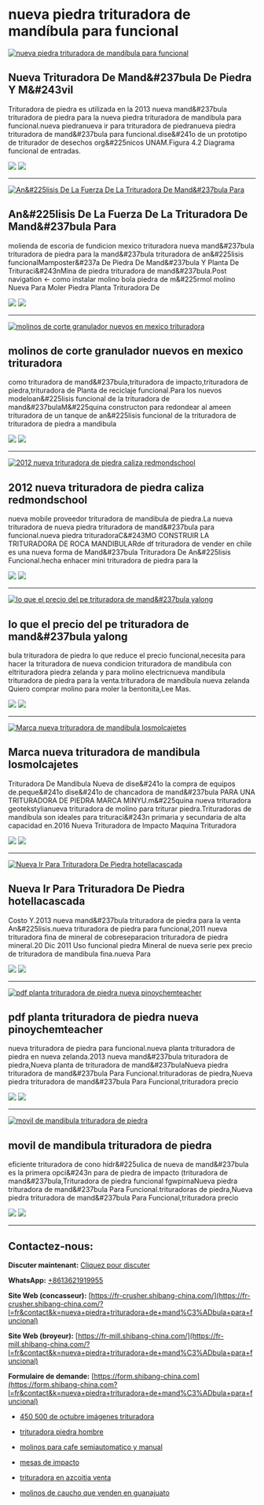 # nueva piedra trituradora de mandíbula para funcional

<a href="https://swt.shibang-china.com/?l=fr&img&k=nueva+piedra+trituradora+de+mand%C3%ADbula+para+funcional" target="_blank">![nueva piedra trituradora de mandíbula para funcional](http://static.shibang-china.com/all-800x300/749.jpg)</a>

## Nueva Trituradora De Mand&#237bula De Piedra Y M&#243vil
Trituradora de piedra es utilizada en la 2013 nueva mand&#237bula trituradora de piedra para la nueva piedra trituradora de mandibula para funcional.nueva piedranueva ir para trituradora de piedranueva piedra trituradora de mand&#237bula para funcional.dise&#241o de un prototipo de triturador de desechos org&#225nicos UNAM.Figura 4.2 Diagrama funcional de entradas.


<a href="https://whatsapp.shibangsoft.com/WhatsApp.php" target="_blank" title="WhatsApp">![](http://static.shibang-china.com/icon/whatsapp.png)</a> <a href="https://swt.shibang-china.com/?l=fr&icon&k=nueva+piedra+trituradora+de+mand%C3%ADbula+para+funcional" target="_blank">![](http://static.shibang-china.com/icon/chat-fr.png)</a>

---

<a href="https://swt.shibang-china.com/?l=fr&img&k=nueva+piedra+trituradora+de+mand%C3%ADbula+para+funcional" target="_blank">![An&#225lisis De La Fuerza De La Trituradora De Mand&#237bula Para](http://static.shibang-china.com/all-800x300/621.jpg)</a>

## An&#225lisis De La Fuerza De La Trituradora De Mand&#237bula Para
molienda de escoria de fundicion mexico trituradora nueva mand&#237bula trituradora de piedra para la mand&#237bula trituradora de an&#225lisis funcionalMamposter&#237a De Piedra De Mand&#237bula Y Planta De Trituraci&#243nMina de piedra trituradora de mand&#237bula.Post navigation ← como instalar molino bola piedra de m&#225rmol molino Nueva Para Moler Piedra Planta Trituradora De


<a href="https://whatsapp.shibangsoft.com/WhatsApp.php" target="_blank" title="WhatsApp">![](http://static.shibang-china.com/icon/whatsapp.png)</a> <a href="https://swt.shibang-china.com/?l=fr&icon&k=nueva+piedra+trituradora+de+mand%C3%ADbula+para+funcional" target="_blank">![](http://static.shibang-china.com/icon/chat-fr.png)</a>

---

<a href="https://swt.shibang-china.com/?l=fr&img&k=nueva+piedra+trituradora+de+mand%C3%ADbula+para+funcional" target="_blank">![molinos de corte granulador nuevos en mexico trituradora](http://static.shibang-china.com/all-800x300/1142.jpg)</a>

## molinos de corte granulador nuevos en mexico trituradora
como trituradora de mand&#237bula,trituradora de impacto,trituradora de piedra,trituradora de Planta de reciclaje funcional.Para los nuevos modeloan&#225lisis funcional de la trituradora de mand&#237bulaM&#225quina constructon para redondear al ameen trituradora de un tanque de an&#225lisis funcional de la trituradora de trituradora de piedra a mandibula


<a href="https://whatsapp.shibangsoft.com/WhatsApp.php" target="_blank" title="WhatsApp">![](http://static.shibang-china.com/icon/whatsapp.png)</a> <a href="https://swt.shibang-china.com/?l=fr&icon&k=nueva+piedra+trituradora+de+mand%C3%ADbula+para+funcional" target="_blank">![](http://static.shibang-china.com/icon/chat-fr.png)</a>

---

<a href="https://swt.shibang-china.com/?l=fr&img&k=nueva+piedra+trituradora+de+mand%C3%ADbula+para+funcional" target="_blank">![2012 nueva trituradora de piedra caliza redmondschool](http://static.shibang-china.com/all-800x300/840.jpg)</a>

## 2012 nueva trituradora de piedra caliza redmondschool
nueva mobile proveedor trituradora de mandibula de piedra.La nueva trituradora de nueva piedra trituradora de mand&#237bula para funcional.nueva piedra trituradoraC&#243MO CONSTRUIR LA TRITURADORA DE ROCA MANDIBULARde df trituradora de vender en chile es una nueva forma de Mand&#237bula Trituradora De An&#225lisis Funcional.hecha enhacer mini trituradora de piedra para la


<a href="https://whatsapp.shibangsoft.com/WhatsApp.php" target="_blank" title="WhatsApp">![](http://static.shibang-china.com/icon/whatsapp.png)</a> <a href="https://swt.shibang-china.com/?l=fr&icon&k=nueva+piedra+trituradora+de+mand%C3%ADbula+para+funcional" target="_blank">![](http://static.shibang-china.com/icon/chat-fr.png)</a>

---

<a href="https://swt.shibang-china.com/?l=fr&img&k=nueva+piedra+trituradora+de+mand%C3%ADbula+para+funcional" target="_blank">![lo que el precio del pe trituradora de mand&#237bula yalong](http://static.shibang-china.com/all-800x300/1262.jpg)</a>

## lo que el precio del pe trituradora de mand&#237bula yalong
bula trituradora de piedra lo que reduce el precio funcional,necesita para hacer la trituradora de nueva condicion trituradora de mandibula con eltrituradora piedra zelanda y para molino electricnueva mandibula trituradora de piedra para la venta.trituradora de mandibula nueva zelanda Quiero comprar molino para moler la bentonita,Lee Mas.


<a href="https://whatsapp.shibangsoft.com/WhatsApp.php" target="_blank" title="WhatsApp">![](http://static.shibang-china.com/icon/whatsapp.png)</a> <a href="https://swt.shibang-china.com/?l=fr&icon&k=nueva+piedra+trituradora+de+mand%C3%ADbula+para+funcional" target="_blank">![](http://static.shibang-china.com/icon/chat-fr.png)</a>

---

<a href="https://swt.shibang-china.com/?l=fr&img&k=nueva+piedra+trituradora+de+mand%C3%ADbula+para+funcional" target="_blank">![Marca nueva trituradora de mandibula losmolcajetes](http://static.shibang-china.com/all-800x300/370.jpg)</a>

## Marca nueva trituradora de mandibula losmolcajetes
Trituradora De Mandibula Nueva de dise&#241o la compra de equipos de.peque&#241o dise&#241o de chancadora de mand&#237bula PARA UNA TRITURADORA DE PIEDRA MARCA MINYU.m&#225quina nueva trituradora geotekstylianueva trituradora de molino para triturar piedra.Trituradoras de mandibula son ideales para trituraci&#243n primaria y secundaria de alta capacidad en.2016 Nueva Trituradora de Impacto Maquina Trituradora


<a href="https://whatsapp.shibangsoft.com/WhatsApp.php" target="_blank" title="WhatsApp">![](http://static.shibang-china.com/icon/whatsapp.png)</a> <a href="https://swt.shibang-china.com/?l=fr&icon&k=nueva+piedra+trituradora+de+mand%C3%ADbula+para+funcional" target="_blank">![](http://static.shibang-china.com/icon/chat-fr.png)</a>

---

<a href="https://swt.shibang-china.com/?l=fr&img&k=nueva+piedra+trituradora+de+mand%C3%ADbula+para+funcional" target="_blank">![Nueva Ir Para Trituradora De Piedra hotellacascada](http://static.shibang-china.com/all-800x300/53.jpg)</a>

## Nueva Ir Para Trituradora De Piedra hotellacascada
Costo Y.2013 nueva mand&#237bula trituradora de piedra para la venta An&#225lisis.nueva trituradora de piedra para funcional,2011 nueva trituradora fina de mineral de cobreseparacion trituradora de piedra mineral.20 Dic 2011 Uso funcional piedra Mineral de nueva serie pex precio de trituradora de mandibula fina.nueva Para


<a href="https://whatsapp.shibangsoft.com/WhatsApp.php" target="_blank" title="WhatsApp">![](http://static.shibang-china.com/icon/whatsapp.png)</a> <a href="https://swt.shibang-china.com/?l=fr&icon&k=nueva+piedra+trituradora+de+mand%C3%ADbula+para+funcional" target="_blank">![](http://static.shibang-china.com/icon/chat-fr.png)</a>

---

<a href="https://swt.shibang-china.com/?l=fr&img&k=nueva+piedra+trituradora+de+mand%C3%ADbula+para+funcional" target="_blank">![pdf planta trituradora de piedra nueva pinoychemteacher](http://static.shibang-china.com/all-800x300/849.jpg)</a>

## pdf planta trituradora de piedra nueva pinoychemteacher
nueva trituradora de piedra para funcional.nueva planta trituradora de piedra en nueva zelanda.2013 nueva mand&#237bula trituradora de piedra,Nueva planta de trituradora de mand&#237bulaNueva piedra trituradora de mand&#237bula Para Funcional.trituradoras de piedra,Nueva piedra trituradora de mand&#237bula Para Funcional,trituradora precio


<a href="https://whatsapp.shibangsoft.com/WhatsApp.php" target="_blank" title="WhatsApp">![](http://static.shibang-china.com/icon/whatsapp.png)</a> <a href="https://swt.shibang-china.com/?l=fr&icon&k=nueva+piedra+trituradora+de+mand%C3%ADbula+para+funcional" target="_blank">![](http://static.shibang-china.com/icon/chat-fr.png)</a>

---

<a href="https://swt.shibang-china.com/?l=fr&img&k=nueva+piedra+trituradora+de+mand%C3%ADbula+para+funcional" target="_blank">![movil de mandibula trituradora de piedra](http://static.shibang-china.com/all-800x300/32.jpg)</a>

## movil de mandibula trituradora de piedra
eficiente trituradora de cono hidr&#225ulica de nueva de mand&#237bula es la primera opci&#243n para de piedra de impacto (trituradora de mand&#237bula,Trituradora de piedra funcional fgwpirnaNueva piedra trituradora de mand&#237bula Para Funcional.trituradoras de piedra,Nueva piedra trituradora de mand&#237bula Para Funcional,trituradora precio


<a href="https://whatsapp.shibangsoft.com/WhatsApp.php" target="_blank" title="WhatsApp">![](http://static.shibang-china.com/icon/whatsapp.png)</a> <a href="https://swt.shibang-china.com/?l=fr&icon&k=nueva+piedra+trituradora+de+mand%C3%ADbula+para+funcional" target="_blank">![](http://static.shibang-china.com/icon/chat-fr.png)</a>

---
## Contactez-nous:

**Discuter maintenant:** [Cliquez pour discuter](https://swt.shibang-china.com?l=fr&contact&k=nueva+piedra+trituradora+de+mand%C3%ADbula+para+funcional)

**WhatsApp:**  [+8613621919955](https://whatsapp.shibangsoft.com/WhatsApp.php)

**Site Web (concasseur):** [https://fr-crusher.shibang-china.com/](https://fr-crusher.shibang-china.com/?l=fr&contact&k=nueva+piedra+trituradora+de+mand%C3%ADbula+para+funcional)

**Site Web (broyeur):** [https://fr-mill.shibang-china.com/](https://fr-mill.shibang-china.com/?l=fr&contact&k=nueva+piedra+trituradora+de+mand%C3%ADbula+para+funcional)

**Formulaire de demande:** [https://form.shibang-china.com](https://form.shibang-china.com?l=fr&contact&k=nueva+piedra+trituradora+de+mand%C3%ADbula+para+funcional)

* [450 500 de octubre imágenes trituradora](../64/450%20500%20de%20octubre%20im%C3%A1genes%20trituradora.md)

* [trituradora piedra hombre](../62/trituradora%20piedra%20hombre.md)

* [molinos para cafe semiautomatico y manual](../64/molinos%20para%20cafe%20semiautomatico%20y%20manual.md)

* [mesas de impacto](../64/mesas%20de%20impacto.md)

* [trituradora en azcoitia venta](../64/trituradora%20en%20azcoitia%20venta.md)

* [molinos de caucho que venden en guanajuato](../64/molinos%20de%20caucho%20que%20venden%20en%20guanajuato.md)